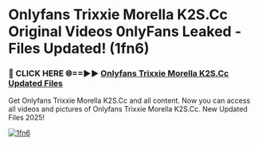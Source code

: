 # Onlyfans Trixxie Morella K2S.Cc Original Videos 0nlyFans Leaked - Files Updated! (1fn6)

<h3>🔴 CLICK HERE 🌐==►► <a href="https://tinyurl.com/ms9xzufz" rel="nofollow">Onlyfans Trixxie Morella K2S.Cc Updated Files</a></h3>

Get Onlyfans Trixxie Morella K2S.Cc and all content. Now you can access all videos and pictures of Onlyfans Trixxie Morella K2S.Cc. New Updated Files 2025!

[![1fn6](https://i.imgur.com/ppqm5kG.gif)](https://tinyurl.com/ms9xzufz)
